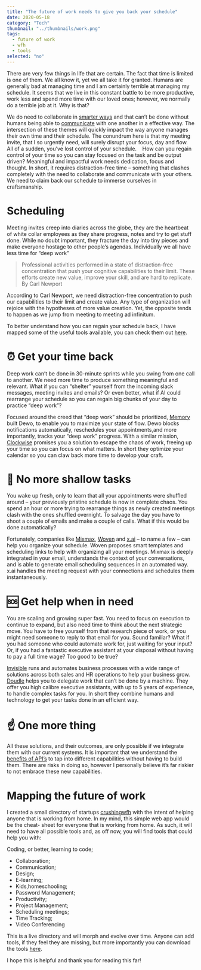```yaml
---
title: "The future of work needs to give you back your schedule"
date: 2020-05-18
category: "Tech"
thumbnail: "../thumbnails/work.png"
tags:
  - future of work
  - wfh
  - tools
selected: "no"
---
```


There are very few things in life that are certain. The fact that time is limited is one of them. We all know it, yet we all take it for granted. Humans are generally bad at managing time and I am certainly terrible at managing my schedule. It seems that we live in this constant battle to be more productive, work less and spend more time with our loved ones; however, we normally do a terrible job at it. Why is that?   

We do need to collaborate in [smarter ways](https://www.tiagofsanchez.com/the-future-of-work-needs-smart-collaboration) and that can’t be done without humans being able to [communicate](https://www.tiagofsanchez.com/the-future-of-work-needs-a-new-communication-tool) with one another in a effective way. The intersection of these themes will quickly impact the way anyone manages their own time and their schedule. The conundrum here is that my meeting invite, that I so urgently need, will surely disrupt your focus, day and flow. All of a sudden, you’ve lost control of your schedule. 
 
How can you regain control of your time so you can stay focused on the task and be output driven? Meaningful and impactful work needs dedication, focus and thought. In short, it requires distraction-free time – something that clashes completely with the need to collaborate and communicate with your others. We need to claim back our schedule to immerse ourselves in craftsmanship.   

# Scheduling

Meeting invites creep into diaries across the globe, they are the heartbeat of white collar employees as they share progress, notes and try to get stuff done. While no doubt important, they fracture the day into tiny pieces and make everyone hostage to  other people’s agendas. Individually we all have less time for “deep work” 

>Professional activities performed in a state of distraction-free concentration that push your cognitive capabilities to their limit. These efforts create new value, improve your skill, and are hard to replicate.
By Carl Newport    

According to Carl Newport, we need distraction-free concentration to push our capabilities to their limit and create value. Any type of organization will rejoice with the hypotheses of more value creation. Yet, the opposite tends to happen as we jump from meeting to meeting ad infinitum.  

To better understand how you can regain your schedule back, I have mapped some of the useful tools available, you can check them out [here](https://crushingwfh.com/scheduling/).

# ⏰ Get your time back 

Deep work can’t be done in 30-minute sprints while you swing from one call to another. We need more time to produce something meaningful and relevant. What if you can “shelter” yourself from the incoming slack messages, meeting invites and emails? Or even better, what if AI could rearrange your schedule so you can regain big chunks of your day to practice “deep work”?
 
Focused around the creed that “deep work” should be prioritized, [Memory](https://crushingwfh.com/scheduling/memory) built Dewo, to enable you to maximize your state of flow. Dewo blocks notifications automatically, reschedules your appointments,and more importantly, tracks your “deep work” progress. With a similar mission, [Clockwise](https://crushingwfh.com/scheduling/clockwise) promises you a solution to escape the chaos of work, freeing up your time so you can focus on what matters. In short they optimize your calendar so you can claw back more time to develop your craft.

# 🤢 No more shallow tasks

You wake up fresh, only to learn that all your appointments were shuffled around – your previously pristine schedule is now in complete chaos. You spend an hour or more trying to rearrange things as newly created meetings clash with the ones shuffled overnight. To salvage the day you have to shoot a couple of emails and make a couple of calls. What if this would be done automatically? 

Fortunately, companies like [Mixmax](https://crushingwfh.com/scheduling/mixmax), [Woven](https://crushingwfh.com/scheduling/woven) and [x.ai](https://crushingwfh.com/scheduling/x.ai) – to name a few – can help you organize your schedule. Woven proposes smart templates and scheduling links to help with organizing all your meetings. Mixmax is deeply integrated in your email, understands the context of your conversations, and is able to generate email scheduling sequences in an automated way. x.ai handles the meeting request with your connections and schedules them instantaneously.  
 
# 🆘 Get help when in need

You are scaling and growing super fast. You need to focus on execution to continue to expand, but also need time to think about the next strategic move. You have to free yourself from that research piece of work, or you might need someone to reply to that email for you. Sound familiar? What if you had someone who could automate work for, just waiting for your input? Or, if you had a fantastic executive assistant at your disposal without having to pay a full time wage? Too good to be true? 

[Invisible](https://crushingwfh.com/scheduling/invisible) runs and automates business processes with a wide range of solutions across both sales and HR operations to help your business grow. [Doudle](https://crushingwfh.com/scheduling/doudle) helps you to delegate work that can’t be done by a machine. They offer you high calibre executive assistants, with up to 5 years of experience, to handle complex tasks for you. In short they combine humans and technology to get your tasks done in an efficient way.
 

# ☝️ One more thing

All these solutions, and their outcomes, are only possible if we integrate them with our current systems. It is important that we understand the [benefits of API’s](https://www.tiagofsanchez.com/ap-is-are-the-new-railroad) to tap into different capabilities without having to build them. There are risks in doing so, however I personally believe it’s far riskier to not embrace these new capabilities. 

# Mapping the future of work

I created a small directory of startups [crushingwfh](https://crushingwfh.com/) with the intent of helping anyone that is working from home. In my mind, this simple web app would be the cheat- sheet for everyone that is working from home. As such, it will need to have all possible tools and, as off now, you will find tools that could help you with: 

Coding, or better, learning to code;
- Collaboration;
- Communication;
- Design; 
- E-learning; 
- Kids,homeschooling; 
- Password Management; 
- Productivity; 
- Project Management; 
- Scheduling meetings; 
- Time Tracking; 
- Video Conferencing 

This is a live directory and will morph and evolve over time. Anyone can add tools, if they feel they are missing, but more importantly you can download the tools [here](https://crushingwfh.com/downloadtools).


I hope this is helpful and thank you for reading this far!





